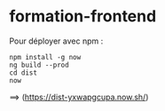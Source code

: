 # formation-frontend

Pour déployer avec npm :

```
npm install -g now
ng build --prod
cd dist
now
```
==> (https://dist-yxwapgcupa.now.sh/)
